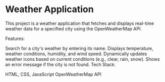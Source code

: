# Weather Application

This project is a weather application that fetches and displays real-time weather data for a specified city using the OpenWeatherMap API.

Features:

Search for a city's weather by entering its name.
Displays temperature, weather conditions, humidity, and wind speed.
Dynamically updates weather icons based on current conditions (e.g., clear, rain, snow).
Shows an error message if the city is not found.
Tech Stack:

HTML, CSS, JavaScript
OpenWeatherMap API
